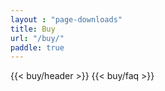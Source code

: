 ```yaml
---
layout : "page-downloads"
title: Buy
url: "/buy/"
paddle: true
---
```


{{< buy/header >}}
{{< buy/faq >}}
